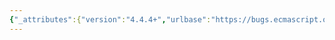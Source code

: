 ```yaml
---
{"_attributes":{"version":"4.4.4+","urlbase":"https://bugs.ecmascript.org/","maintainer":"dherman@mozilla.com"},"bug":{"bug_id":3654,"creation_ts":"2015-01-23 15:21:00 -0800","short_desc":"22.2.1.1.1 AllocateTypedArray: Move step 1 to callers","delta_ts":"2015-02-02 18:39:00 -0800","product":"Draft for 6th Edition","component":"technical issue","version":"Rev 31: January 15, 2015 Draft","rep_platform":"All","op_sys":"All","bug_status":"RESOLVED","resolution":"FIXED","priority":"Normal","bug_severity":"normal","everconfirmed":true,"reporter":{"uid":"andrebargull","name":"André Bargull"},"assigned_to":{"uid":"allen","name":"Allen Wirfs-Brock"},"long_desc":[{"commentid":11668,"comment_count":0,"who":{"uid":"andrebargull","name":"André Bargull"},"bug_when":"2015-01-23 15:21:38 -0800","thetext":"22.2.1.1.1 Runtime Semantics: AllocateTypedArray (newTarget, length )\n\n\nThe \"newTarget is null\" check should be performed in the callers to ensure when %TypedArray\" is called as a function the TypeError is thrown right at the beginning."},{"commentid":11728,"comment_count":1,"who":{"uid":"allen","name":"Allen Wirfs-Brock"},"bug_when":"2015-01-24 22:08:50 -0800","thetext":"fixed in rev32 editor's draft"},{"commentid":12011,"comment_count":2,"who":{"uid":"allen","name":"Allen Wirfs-Brock"},"bug_when":"2015-02-02 18:39:00 -0800","thetext":"fixed in rev32 draft"}]}}
---
```

